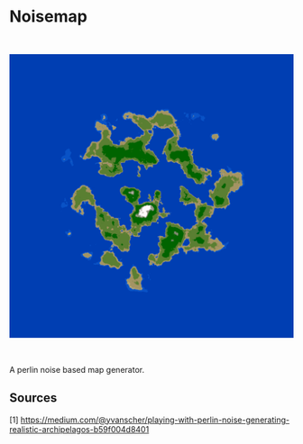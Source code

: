 # Noisemap

&nbsp;

![Example](GeneratedMap.PNG)

&nbsp;

A perlin noise based map generator.

## Sources
[1] https://medium.com/@yvanscher/playing-with-perlin-noise-generating-realistic-archipelagos-b59f004d8401
